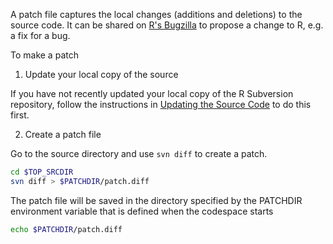 A patch file captures the local changes (additions and deletions) to the source code. It can be shared on [R's Bugzilla](https://bugs.r-project.org/) to propose a change to R, e.g. a fix for a bug.

To make a patch

1) Update your local copy of the source

If you have not recently updated your local copy of the R Subversion repository, follow the instructions in [Updating the Source Code](./update_source.md) to do this first.

2) Create a patch file

Go to the source directory and use `svn diff` to create a patch. 

```bash
cd $TOP_SRCDIR
svn diff > $PATCHDIR/patch.diff
```

The patch file will be saved in the directory specified by the PATCHDIR environment variable that is defined when the codespace starts

```bash
echo $PATCHDIR/patch.diff
```